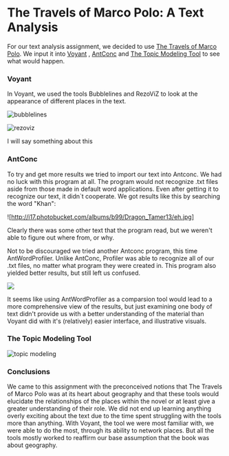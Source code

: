 # The Travels of Marco Polo: A Text Analysis

For our text analysis assignment, we decided to use [The Travels of Marco Polo](https://archive.org/stream/marcopolo00polouoft/marcopolo00polouoft_djvu.txt).  We input it into [Voyant](http://voyant-tools.org) , [AntConc](http://www.laurenceanthony.net/software.html ) and [The Topic Modeling Tool](https://code.google.com/p/topic-modeling-tool/) to see what would happen.

### Voyant
In Voyant, we used the tools Bubblelines and RezoViZ to look at the appearance of different places in the text.

![bubblelines](http://i1191.photobucket.com/albums/z467/risssssy/Screen%20Shot%202016-01-25%20at%2010.52.57%20AM.png)

![rezoviz](http://i1191.photobucket.com/albums/z467/risssssy/Screen%20Shot%202016-01-19%20at%2011.06.19%20PM.png)


I will say something about this 

### AntConc

To try and get more results we tried to import our text into Antconc. We had no luck with this program at all. The program would not recognize .txt files aside from those made in default word applications. Even after getting it to recognize our text, it didn`t cooperate. We got results like this by searching the word "Khan":

![http://i17.photobucket.com/albums/b99/Dragon_Tamer13/eh.jpg]

Clearly there was some other text that the program read, but we weren't able to figure out where from, or why. 

Not to be discouraged we tried another Antconc program, this time AntWordProfiler. Unlike AntConc, Profiler was able to recognize all of our .txt files, no matter what program they were created in. This program also yielded better results, but still left us confused. 

![](http://i17.photobucket.com/albums/b99/Dragon_Tamer13/iunno.jpg)

It seems like using AntWordProfiler as a comparsion tool would lead to a more comprehensive view of the results, but just examining one body of text didn't provide us with a better understanding of the material than Voyant did with it's (relatively) easier interface, and illustrative visuals. 






### The Topic Modeling Tool

![topic modeling](http://i1191.photobucket.com/albums/z467/risssssy/Screen%20Shot%202016-01-26%20at%207.38.50%20AM.png)


### Conclusions
We came to this assignment with the preconceived notions that The Travels of Marco Polo was at its heart about geography and that these tools would elucidate the relationships of the places within the novel or at least give a greater understanding of their role.  We did not end up learning anything overly exciting about the text due to the time spent struggling with the tools more than anything.  With Voyant, the tool we were most familiar with, we were able to do the most, through its ability to network places.  But all the tools mostly worked to reaffirm our base assumption that the book was about geography.  
